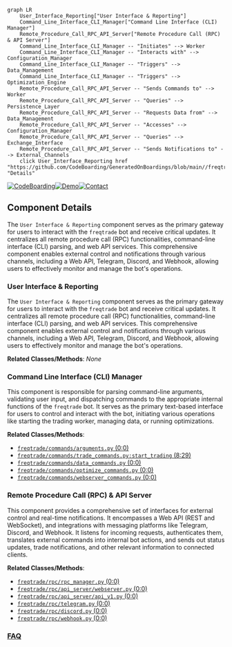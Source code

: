 ```mermaid
graph LR
    User_Interface_Reporting["User Interface & Reporting"]
    Command_Line_Interface_CLI_Manager["Command Line Interface (CLI) Manager"]
    Remote_Procedure_Call_RPC_API_Server["Remote Procedure Call (RPC) & API Server"]
    Command_Line_Interface_CLI_Manager -- "Initiates" --> Worker
    Command_Line_Interface_CLI_Manager -- "Interacts with" --> Configuration_Manager
    Command_Line_Interface_CLI_Manager -- "Triggers" --> Data_Management
    Command_Line_Interface_CLI_Manager -- "Triggers" --> Optimization_Engine
    Remote_Procedure_Call_RPC_API_Server -- "Sends Commands to" --> Worker
    Remote_Procedure_Call_RPC_API_Server -- "Queries" --> Persistence_Layer
    Remote_Procedure_Call_RPC_API_Server -- "Requests Data from" --> Data_Management
    Remote_Procedure_Call_RPC_API_Server -- "Accesses" --> Configuration_Manager
    Remote_Procedure_Call_RPC_API_Server -- "Queries" --> Exchange_Interface
    Remote_Procedure_Call_RPC_API_Server -- "Sends Notifications to" --> External_Channels
    click User_Interface_Reporting href "https://github.com/CodeBoarding/GeneratedOnBoardings/blob/main//freqtrade/User_Interface_Reporting.md" "Details"
```
[![CodeBoarding](https://img.shields.io/badge/Generated%20by-CodeBoarding-9cf?style=flat-square)](https://github.com/CodeBoarding/CodeBoarding)[![Demo](https://img.shields.io/badge/Try%20our-Demo-blue?style=flat-square)](https://www.codeboarding.org/demo)[![Contact](https://img.shields.io/badge/Contact%20us%20-%20contact@codeboarding.org-lightgrey?style=flat-square)](mailto:contact@codeboarding.org)

## Component Details

The `User Interface & Reporting` component serves as the primary gateway for users to interact with the `freqtrade` bot and receive critical updates. It centralizes all remote procedure call (RPC) functionalities, command-line interface (CLI) parsing, and web API services. This comprehensive component enables external control and notifications through various channels, including a Web API, Telegram, Discord, and Webhook, allowing users to effectively monitor and manage the bot's operations.

### User Interface & Reporting
The `User Interface & Reporting` component serves as the primary gateway for users to interact with the `freqtrade` bot and receive critical updates. It centralizes all remote procedure call (RPC) functionalities, command-line interface (CLI) parsing, and web API services. This comprehensive component enables external control and notifications through various channels, including a Web API, Telegram, Discord, and Webhook, allowing users to effectively monitor and manage the bot's operations.


**Related Classes/Methods**: _None_

### Command Line Interface (CLI) Manager
This component is responsible for parsing command-line arguments, validating user input, and dispatching commands to the appropriate internal functions of the `freqtrade` bot. It serves as the primary text-based interface for users to control and interact with the bot, initiating various operations like starting the trading worker, managing data, or running optimizations.


**Related Classes/Methods**:

- <a href="https://github.com/freqtrade/freqtrade/blob/master/freqtrade/commands/arguments.py#L0-L0" target="_blank" rel="noopener noreferrer">`freqtrade/commands/arguments.py` (0:0)</a>
- <a href="https://github.com/freqtrade/freqtrade/blob/master/freqtrade/commands/trade_commands.py#L8-L29" target="_blank" rel="noopener noreferrer">`freqtrade/commands/trade_commands.py:start_trading` (8:29)</a>
- <a href="https://github.com/freqtrade/freqtrade/blob/master/freqtrade/commands/data_commands.py#L0-L0" target="_blank" rel="noopener noreferrer">`freqtrade/commands/data_commands.py` (0:0)</a>
- <a href="https://github.com/freqtrade/freqtrade/blob/master/freqtrade/commands/optimize_commands.py#L0-L0" target="_blank" rel="noopener noreferrer">`freqtrade/commands/optimize_commands.py` (0:0)</a>
- <a href="https://github.com/freqtrade/freqtrade/blob/master/freqtrade/commands/webserver_commands.py#L0-L0" target="_blank" rel="noopener noreferrer">`freqtrade/commands/webserver_commands.py` (0:0)</a>


### Remote Procedure Call (RPC) & API Server
This component provides a comprehensive set of interfaces for external control and real-time notifications. It encompasses a Web API (REST and WebSocket), and integrations with messaging platforms like Telegram, Discord, and Webhook. It listens for incoming requests, authenticates them, translates external commands into internal bot actions, and sends out status updates, trade notifications, and other relevant information to connected clients.


**Related Classes/Methods**:

- <a href="https://github.com/freqtrade/freqtrade/blob/master/freqtrade/rpc/rpc_manager.py#L0-L0" target="_blank" rel="noopener noreferrer">`freqtrade/rpc/rpc_manager.py` (0:0)</a>
- <a href="https://github.com/freqtrade/freqtrade/blob/master/freqtrade/rpc/api_server/webserver.py#L0-L0" target="_blank" rel="noopener noreferrer">`freqtrade/rpc/api_server/webserver.py` (0:0)</a>
- <a href="https://github.com/freqtrade/freqtrade/blob/master/freqtrade/rpc/api_server/api_v1.py#L0-L0" target="_blank" rel="noopener noreferrer">`freqtrade/rpc/api_server/api_v1.py` (0:0)</a>
- <a href="https://github.com/freqtrade/freqtrade/blob/master/freqtrade/rpc/telegram.py#L0-L0" target="_blank" rel="noopener noreferrer">`freqtrade/rpc/telegram.py` (0:0)</a>
- <a href="https://github.com/freqtrade/freqtrade/blob/master/freqtrade/rpc/discord.py#L0-L0" target="_blank" rel="noopener noreferrer">`freqtrade/rpc/discord.py` (0:0)</a>
- <a href="https://github.com/freqtrade/freqtrade/blob/master/freqtrade/rpc/webhook.py#L0-L0" target="_blank" rel="noopener noreferrer">`freqtrade/rpc/webhook.py` (0:0)</a>




### [FAQ](https://github.com/CodeBoarding/GeneratedOnBoardings/tree/main?tab=readme-ov-file#faq)